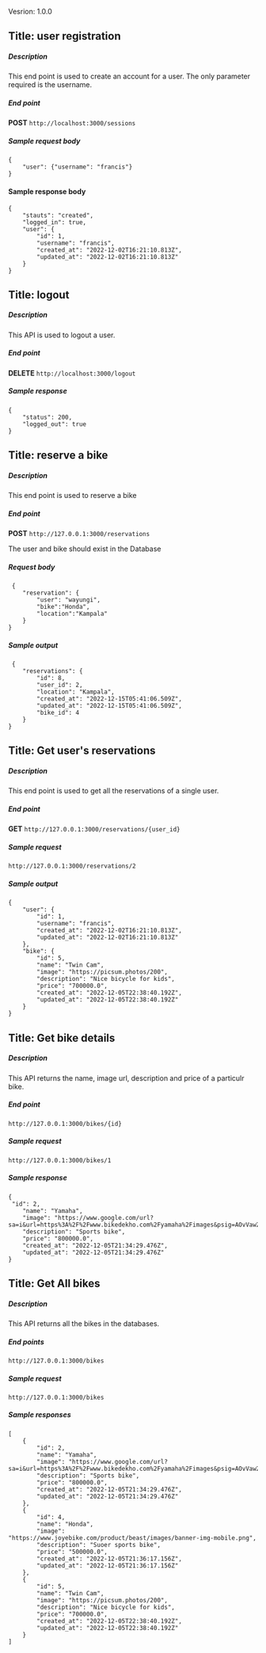 Vesrion: 1.0.0

## Title: user registration

##### Description

This end point is used to create an account for a user. The only parameter required is the username.

##### End point

**POST** `http://localhost:3000/sessions`

##### Sample request body

```
{
    "user": {"username": "francis"}
}
```

#### Sample response body

```
{
    "stauts": "created",
    "logged_in": true,
    "user": {
        "id": 1,
        "username": "francis",
        "created_at": "2022-12-02T16:21:10.813Z",
        "updated_at": "2022-12-02T16:21:10.813Z"
    }
}
```

## Title: logout

##### Description

This API is used to logout a user.

##### End point

**DELETE** `http://localhost:3000/logout`

##### Sample response

```
{
    "status": 200,
    "logged_out": true
}
```

## Title: reserve a bike

##### Description

This end point is used to reserve a bike

##### End point

**POST** `http://127.0.0.1:3000/reservations`

The user and bike should exist in the Database

##### Request body

```
 {
    "reservation": {
        "user": "wayungi",
        "bike":"Honda",
        "location":"Kampala"
    }
}
```

##### Sample output

```
 {
    "reservations": {
        "id": 8,
        "user_id": 2,
        "location": "Kampala",
        "created_at": "2022-12-15T05:41:06.509Z",
        "updated_at": "2022-12-15T05:41:06.509Z",
        "bike_id": 4
    }
}
```

## Title: Get user's reservations

##### Description

This end point is used to get all the reservations of a single user.

##### End point

**GET** `http://127.0.0.1:3000/reservations/{user_id}`

##### Sample request

`http://127.0.0.1:3000/reservations/2`

##### Sample output

```
{
    "user": {
        "id": 1,
        "username": "francis",
        "created_at": "2022-12-02T16:21:10.813Z",
        "updated_at": "2022-12-02T16:21:10.813Z"
    },
    "bike": {
        "id": 5,
        "name": "Twin Cam",
        "image": "https://picsum.photos/200",
        "description": "Nice bicycle for kids",
        "price": "700000.0",
        "created_at": "2022-12-05T22:38:40.192Z",
        "updated_at": "2022-12-05T22:38:40.192Z"
    }
}
```

## Title: Get bike details

##### Description

This API returns the name, image url, description and price of a particulr bike.

##### End point

`http://127.0.0.1:3000/bikes/{id}`

##### Sample request

`http://127.0.0.1:3000/bikes/1`

##### Sample response

```
{
 "id": 2,
    "name": "Yamaha",
    "image": "https://www.google.com/url?sa=i&url=https%3A%2F%2Fwww.bikedekho.com%2Fyamaha%2Fimages&psig=AOvVaw28ZqW14QKCpKYnvShyGJIr&ust=1670362199561000&source=images&cd=vfe&ved=0CBAQjRxqFwoTCIiJvp624_sCFQAAAAAdAAAAABAJ",
    "description": "Sports bike",
    "price": "800000.0",
    "created_at": "2022-12-05T21:34:29.476Z",
    "updated_at": "2022-12-05T21:34:29.476Z"
}
```

## Title: Get All bikes

##### Description

This API returns all the bikes in the databases.

##### End points

`http://127.0.0.1:3000/bikes`

##### Sample request

`http://127.0.0.1:3000/bikes`

##### Sample responses

```
[
    {
        "id": 2,
        "name": "Yamaha",
        "image": "https://www.google.com/url?sa=i&url=https%3A%2F%2Fwww.bikedekho.com%2Fyamaha%2Fimages&psig=AOvVaw28ZqW14QKCpKYnvShyGJIr&ust=1670362199561000&source=images&cd=vfe&ved=0CBAQjRxqFwoTCIiJvp624_sCFQAAAAAdAAAAABAJ",
        "description": "Sports bike",
        "price": "800000.0",
        "created_at": "2022-12-05T21:34:29.476Z",
        "updated_at": "2022-12-05T21:34:29.476Z"
    },
    {
        "id": 4,
        "name": "Honda",
        "image": "https://www.joyebike.com/product/beast/images/banner-img-mobile.png",
        "description": "Suoer sports bike",
        "price": "500000.0",
        "created_at": "2022-12-05T21:36:17.156Z",
        "updated_at": "2022-12-05T21:36:17.156Z"
    },
    {
        "id": 5,
        "name": "Twin Cam",
        "image": "https://picsum.photos/200",
        "description": "Nice bicycle for kids",
        "price": "700000.0",
        "created_at": "2022-12-05T22:38:40.192Z",
        "updated_at": "2022-12-05T22:38:40.192Z"
    }
]
```
